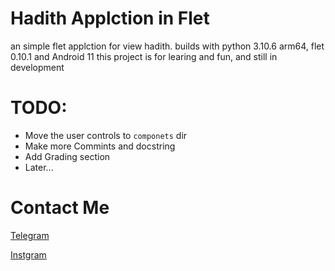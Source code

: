 # Hadith Applction in Flet
an simple flet applction for view hadith.
builds with python 3.10.6 arm64, flet 0.10.1 and Android 11
this project is for learing and fun, and still in development

# TODO:
  -  Move the user controls to `componets` dir
  -  Make more Commints and docstring
  -  Add Grading section
  -  Later...

# Contact Me
[Telegram](https://t.me/nnk0o)

[Instgram](https://www.instagram.com/griffith.kintaro/)